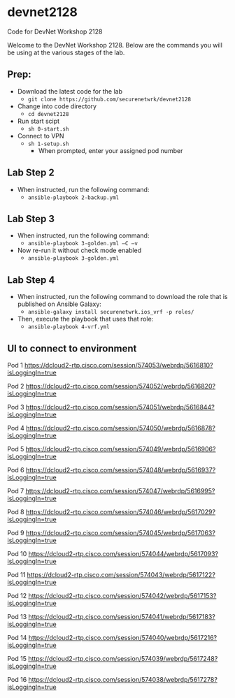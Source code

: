 # devnet2128
Code for DevNet Workshop 2128


Welcome to the DevNet Workshop 2128. Below are the commands you will be using at the various stages of the lab.


## Prep:

* Download the latest code for the lab
  * `git clone https://github.com/securenetwrk/devnet2128`
* Change into code directory
  * `cd devnet2128`
* Run start scipt
  * `sh 0-start.sh`
* Connect to VPN
  * `sh 1-setup.sh`
    * When prompted, enter your assigned pod number


## Lab Step 2
* When instructed, run the following command:
  * `ansible-playbook 2-backup.yml`

## Lab Step 3
* When instructed, run the following command:
  * `ansible-playbook 3-golden.yml –C –v`
* Now re-run it without check mode enabled
  * `ansible-playbook 3-golden.yml`

## Lab Step 4
* When instructed, run the following command to download the role that is published on Ansible Galaxy:
  * `ansible-galaxy install securenetwrk.ios_vrf -p roles/`
* Then, execute the playbook that uses that role:
  * `ansible-playbook 4-vrf.yml`

## UI to connect to environment

Pod 1 https://dcloud2-rtp.cisco.com/session/574053/webrdp/5616810?isLoggingIn=true

Pod 2 https://dcloud2-rtp.cisco.com/session/574052/webrdp/5616820?isLoggingIn=true

Pod 3 https://dcloud2-rtp.cisco.com/session/574051/webrdp/5616844?isLoggingIn=true

Pod 4 https://dcloud2-rtp.cisco.com/session/574050/webrdp/5616878?isLoggingIn=true

Pod 5 https://dcloud2-rtp.cisco.com/session/574049/webrdp/5616906?isLoggingIn=true

Pod 6 https://dcloud2-rtp.cisco.com/session/574048/webrdp/5616937?isLoggingIn=true

Pod 7 https://dcloud2-rtp.cisco.com/session/574047/webrdp/5616995?isLoggingIn=true

Pod 8 https://dcloud2-rtp.cisco.com/session/574046/webrdp/5617029?isLoggingIn=true

Pod 9 https://dcloud2-rtp.cisco.com/session/574045/webrdp/5617063?isLoggingIn=true

Pod 10 https://dcloud2-rtp.cisco.com/session/574044/webrdp/5617093?isLoggingIn=true

Pod 11 https://dcloud2-rtp.cisco.com/session/574043/webrdp/5617122?isLoggingIn=true

Pod 12 https://dcloud2-rtp.cisco.com/session/574042/webrdp/5617153?isLoggingIn=true

Pod 13 https://dcloud2-rtp.cisco.com/session/574041/webrdp/5617183?isLoggingIn=true

Pod 14 https://dcloud2-rtp.cisco.com/session/574040/webrdp/5617216?isLoggingIn=true

Pod 15 https://dcloud2-rtp.cisco.com/session/574039/webrdp/5617248?isLoggingIn=true

Pod 16 https://dcloud2-rtp.cisco.com/session/574038/webrdp/5617278?isLoggingIn=true
